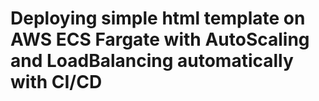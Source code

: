 # Deploying simple html template on AWS ECS Fargate with AutoScaling and LoadBalancing automatically with CI/CD
